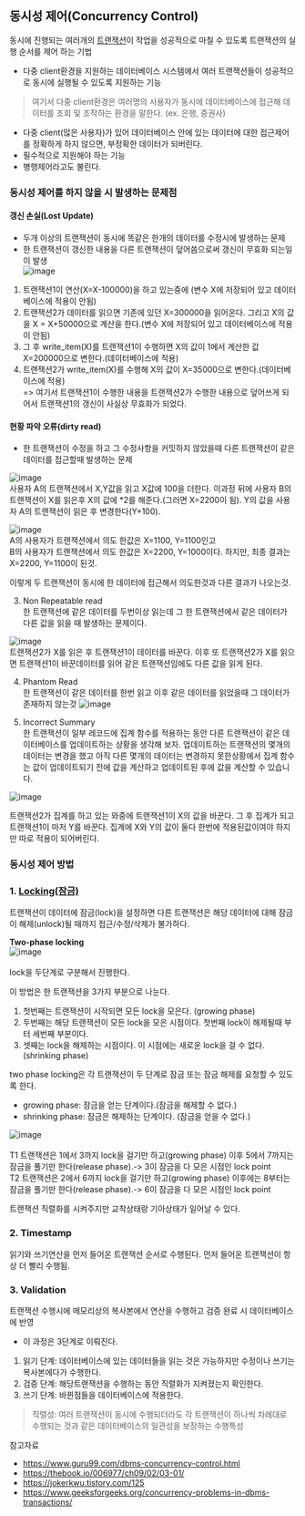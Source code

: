 ## 동시성 제어(Concurrency Control)
동시에 진행되는 여러개의 [트랜잭션](https://github.com/NKLCWDT/cs/blob/main/Database/Transaction.md)이 작업을 성공적으로 마칠 수 있도록 트랜잭션의 실행 순서를 제어 하는 기법

- 다중 client환경을 지원하는 데이터베이스 시스템에서 여러 트랜잭션들이 성공적으로 동시에 실행될 수 있도록 지원하는 기능
> 여기서 다중 client환경은 여러명의 사용자가 동시에 데이터베이스에 접근해 데이터를 조회 및 조작하는 환경을 말한다. (ex. 은행, 증권사)
- 다중 client(많은 사용자)가 있어 데이터베이스 안에 있는 데이터에 대한 접근제어를 정확하게 하지 않으면, 부정확한 데이터가 되버린다. 
- 필수적으로 지원해야 하는 기능
- 병행제어라고도 불린다. 

### 동시성 제어를 하지 않을 시 발생하는 문제점

#### 갱신 손실(Lost Update)   
- 두개 이상의 트랜잭션이 동시에 똑같은 한개의 데이터를 수정시에 발생하는 문제
- 한 트랜잭션이 갱신한 내용을 다른 트랜잭션이 덮어씀으로써 갱신이 무효화 되는일이 발생  
![image](/images/lostUpdate.png)  
1. 트랜잭션1이 연산(X=X-100000)을 하고 있는중에 (변수 X에 저장되어 있고 데이터베이스에 적용이 안됨)  
2. 트랜잭션2가 데이터를 읽으면 기존에 있던 X=300000을 읽어온다. 그리고 X의 값을 X = X+50000으로 계산을 한다.(변수 X에 저장되어 있고 데이터베이스에 적용이 안됨)  
3. 그 후 write_item(X)를 트랜잭션1이 수행하면 X의 값이 1에서 계산한 값 X=200000으로 변한다.(데이터베이스에 적용)  
4. 트랜잭션2가 write_item(X)를 수행해 X의 값이 X=35000으로 변한다.(데이터베이스에 적용)  
=> 여기서 트랜잭션1이 수행한 내용을 트랜잭션2가 수행한 내용으로 덮어쓰게 되어서 트랜잭션1의 갱신이 사실상 무효화가 되었다.  


#### 현황 파악 오류(dirty read)    
- 한 트랜잭션이 수정을 하고 그 수정사항을 커밋하지 않았을때 다른 트랜잭션이 같은 데이터를 접근할때 발생하는 문제    

![image](/images/dirtyread1.png)    
사용자 A의 트랜잭션에서 X,Y값을 읽고 X값에 100을 더한다. 이과정 뒤에 사용자 B의 트랜잭션이 X를 읽은후 X의 값에 *2를 해준다.(그러면 X=2200이 됨). Y의 값을 사용자 A의 트랜잭션이 읽은 후 변경한다(Y+100).  

![image](/images/dirtyread2.png)    
A의 사용자가 트랜잭션에서 의도 한값은 X=1100, Y=1100인고  
B의 사용자가 트랜잭션에서 의도 한값은 X=2200, Y=1000이다.
하지만, 최종 결과는 X=2200, Y=1100이 된것.  

이렇게 두 트랜잭션이 동시에 한 데이터에 접근해서 의도한것과 다른 결과가 나오는것.

3. Non Repeatable read  
한 트랜잭션에 같은 데이터를 두번이상 읽는데 그 한 트랜잭션에서 같은 데이터가 다른 값을 읽을 때 발생하는 문제이다.

![image](/images/notRepeatable.png)    
트랜잭션2가 X를 읽은 후 트랜잭션1이 데이터를 바꾼다. 이후 또 트랜잭션2가 X를 읽으면 트랜잭션1이 바꾼데이터를 읽어 같은 트랜잭션임에도 다른 값을 읽게 된다. 

4. Phantom Read  
한 트랜잭션이 같은 데이터를 한번 읽고 이후 같은 데이터를 읽었을때 그 데이터가 존재하지 않는것
![image](/images/phantomRead.png)  


5. Incorrect Summary      
한 트랜잭션이 일부 레코드에 집계 함수를 적용하는 동안 다른 트랜잭션이 같은 데이터베이스를 업데이트하는 상황을 생각해 보자. 업데이트하는 트랜잭션의 몇개의 데이터는 변경을 했고 아직 다른 몇개의 데이터는 변경하지 못한상황에서 집계 함수는 값이 업데이트되기 전에 값을 계산하고 업데이트된 후에 값을 계산할 수 있습니다.

![image](/images/incorrectSummary.png)  

트랜잭션2가 집계를 하고 있는 와중에 트랜잭션1이 X의 값을 바꾼다. 그 후 집계가 되고 트랜잭션1이 마저 Y를 바꾼다. 집계에 X와 Y의 값이 둘다 한번에 적용된값이여야 하지만 따로 적용이 되어버린다. 

### 동시성 제어 방법  
### 1. [Locking(잠금)](https://github.com/NKLCWDT/cs/blob/main/Database/Lock.md)  
트랜잭션이 데이터에 잠금(lock)을 설정하면 다른 트랜잭션은 해당 데이터에 대해 잠금이 해제(unlock)될 때까지 접근/수정/삭제가 불가하다.

__Two-phase locking__  
![image](/images/twoPhase.png)<br>  
lock을 두단계로 구분해서 진행한다.

이 방법은 한 트랜잭션을 3가지 부분으로 나눈다.
1. 첫번째는 트랜잭션이 시작되면 모든 lock을 모은다. (growing phase)
2. 두번째는 해당 트랜잭션이 모든 lock을 모은 시점이다. 첫번째 lock이 해제될때 부터 세번째 부분이다. 
3. 셋째는 lock을 해제하는 시점이다. 이 시점에는 새로운 lock을 걸 수 없다. (shrinking phase)

two phase locking은 각 트랜잭션이 두 단계로 잠금 또는 잠금 해제를 요청할 수 있도록 한다.
- growing phase: 잠금을 얻는 단계이다.(잠금을 해제할 수 없다.)
- shrinking phase: 잠금은 해제하는 단계이다. (잠금을 얻을 수 없다.)

![image](/images/twoPhaseExample.png)<br>  
T1 트랜잭션은 1에서 3까지 lock을 걸기만 하고(growing phase) 이후 5에서 7까지는 잠금을 풀기만 한다(release phase).-> 3이 잠금을 다 모은 시점인 lock point   
T2 트랜잭션은 2에서 6까지 lock을 걸기만 하고(growing phase) 이후에는 8부터는 잠금을 풀기만 한다(release phase).-> 6이 잠금을 다 모은 시점인 lock point

트랜잭션 직렬화를 시켜주지만 교착상태랑 기아상태가 일어날 수 있다.

### 2. Timestamp    
읽기와 쓰기연산을 먼저 들어온 트랜잭션 순서로 수행된다. 먼저 들어온 트랜잭션이 항상 더 빨리 수행됨. 

### 3. Validation    
트랜잭션 수행시에 메모리상의 복사본에서 연산을 수행하고 검증 완료 시 데이터베이스에 반영  

- 이 과정은 3단계로 이뤄진다.     
1. 읽기 단계: 데이터베이스에 있는 데이터들을 읽는 것은 가능하지만 수정이나 쓰기는 복사본에다가 수행한다.  
2. 검증 단계: 해당트랜잭션을 수행하는 동안 직렬화가 지켜졌는지 확인한다.  
3. 쓰기 단계: 바뀐점들을 데이터베이스에 적용한다.   

> 직렬성: 여러 트랜잭션이 동시에 수행되더라도 각 트랜잭션이 하나씩 차례대로 수행되는 것과 같은 데이터베이스의 일관성을 보장하는 수행특성

참고자료
- https://www.guru99.com/dbms-concurrency-control.html
- https://thebook.io/006977/ch09/02/03-01/
- https://jokerkwu.tistory.com/125
- https://www.geeksforgeeks.org/concurrency-problems-in-dbms-transactions/
